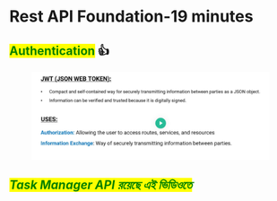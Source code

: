 # Rest API Foundation-19 minutes

## <mark style="color:green;">**Authentication**</mark> :thumbsup:

<figure><img src="../../../.gitbook/assets/image (3).png" alt=""><figcaption></figcaption></figure>



## _<mark style="color:green;">Task Manager API রয়েছে এই ভিডিওতে</mark>_
